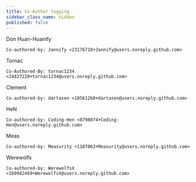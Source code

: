 ```yaml
---
title: Co-Author tagging
sidebar_class_name: hidden
published: false
---
```


Don Huan-Huanify
```
Co-authored-by: Jannify <23176718+Jannify@users.noreply.github.com>
```
Tornac
```
Co-Authored-By: tornac1234 <24827220+tornac1234@users.noreply.github.com>
```
Clement
```
Co-authored-by: dartasen <10561268+dartasen@users.noreply.github.com>
```
HeN
```
Co-authored-by: Coding-Hen <8798074+Coding-Hen@users.noreply.github.com>
```
Meas
```
Co-authored-by: Measurity <1107063+Measurity@users.noreply.github.com>
```
Werewolfs
```
Co-authored-by: WerewolfsX <160942469+WerewolfsX@users.noreply.github.com>
```
